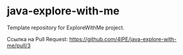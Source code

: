# java-explore-with-me

Template repository for ExploreWithMe project.

Ссылка на Pull Request:
https://github.com/4IPE/java-explore-with-me/pull/3